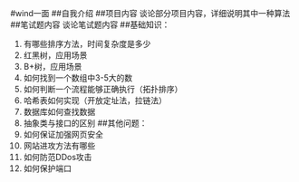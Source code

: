 #wind一面
##自我介绍
##项目内容
谈论部分项目内容，详细说明其中一种算法
##笔试题内容
谈论笔试题内容
##基础知识：
1. 有哪些排序方法，时间复杂度是多少
1. 红黑树，应用场景
2. B+树，应用场景
3. 如何找到一个数组中3-5大的数
4. 如何判断一个流程能够正确执行（拓扑排序）
5. 哈希表如何实现（开放定址法，拉链法）
7. 数据库如何查找数据
8. 抽象类与接口的区别
##其他问题：
1. 如何保证加强网页安全
2. 网站进攻方法有哪些
3. 如何防范DDos攻击
4. 如何保护端口